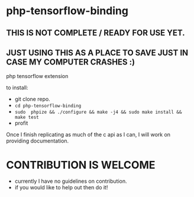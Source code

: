# php-tensorflow-binding
## THIS IS NOT COMPLETE  /  READY FOR USE YET.
## JUST USING THIS AS A PLACE TO SAVE JUST IN CASE MY COMPUTER CRASHES :)
php tensorflow extension

to install:
- git clone repo.
- `cd php-tensorflow-binding`
- `sudo  phpize && ./configure && make -j4 && sudo make install && make test`
- profit

Once I finish replicating as much of the c api as I can, I will work on providing documentation.

# CONTRIBUTION IS WELCOME
- currently I have no guidelines on contribution.
- if you would like to help out then do it!

